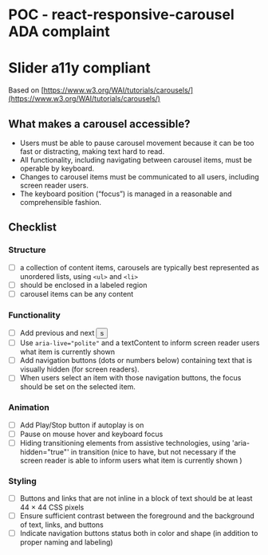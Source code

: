 # POC - react-responsive-carousel ADA complaint

# Slider a11y compliant

Based on [https://www.w3.org/WAI/tutorials/carousels/](https://www.w3.org/WAI/tutorials/carousels/)

## What makes a carousel accessible?

- Users must be able to pause carousel movement because it can be too fast or distracting, making text hard to read.
- All functionality, including navigating between carousel items, must be operable by keyboard.
- Changes to carousel items must be communicated to all users, including screen reader users.
- The keyboard position (“focus”) is managed in a reasonable and comprehensible fashion.

## Checklist

### Structure

- [ ] a collection of content items, carousels are typically best represented as unordered lists, using `<ul>` and `<li>`
- [ ] should be enclosed in a labeled region
- [ ] carousel items can be any content

### Functionality

- [ ] Add previous and next <button>s
- [ ] Use `aria-live="polite"` and a textContent to inform screen reader users what item is currently shown
- [ ] Add navigation buttons (dots or numbers below) containing text that is visually hidden (for screen readers).
- [ ] When users select an item with those navigation buttons, the focus should be set on the selected item.

### Animation

- [ ] Add Play/Stop button if autoplay is on
- [ ] Pause on mouse hover and keyboard focus
- [ ] Hiding transitioning elements from assistive technologies, using 'aria-hidden="true"' in transition (nice to have, but not necessary if the screen reader is able to inform users what item is currently shown )

### Styling

- [ ] Buttons and links that are not inline in a block of text should be at least 44 × 44 CSS pixels
- [ ] Ensure sufficient contrast between the foreground and the background of text, links, and buttons
- [ ] Indicate navigation buttons status both in color and shape (in addition to proper naming and labeling)
